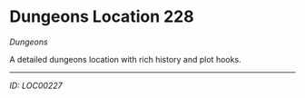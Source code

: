 # Dungeons Location 228

*Dungeons*

A detailed dungeons location with rich history and plot hooks.

---
*ID: LOC00227*
